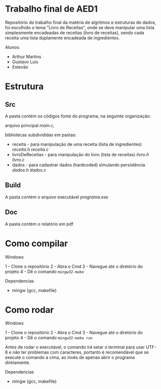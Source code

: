 # Trabalho final de AED1

Repositório do trabalho final da matéria de algritmos e estruturas de dados,
foi escolhido o tema "Livro de Receitas", onde se deve manipular uma lista 
simplesmente encadeadas de receitas (livro de receitas), sendo cada receita
uma lista duplamente encadeada de ingredientes.

Alunos:
- Arthur Martins
- Gustavo Luis
- Estevão  

# Estrutura

##   Src
  
  A pasta contém os códigos fonte do programa, na seguinte organização: 
  
  arquivo principal *main.c*,
  
  bibliotecas subdivididas em pastas:
   
   - receita - para manipulação de uma receita (lista de ingredientes)
      *receita.h*
      *receita.c*
   - livroDeReceitas - para manipulação do livro (lista de receitas)
      *livro.h*
      *livro.c*
   - dados - para cadastrar dados (hardcoded) simulando persistência
      *dados.h*
      *dados.c*

## Build

  A pasta contém o arquivo executável *programa.exe*

## Doc

  A pasta contém o relatório em pdf

# Como compilar

Windows

1 - Clone o repositório
2 - Abra o Cmd
3 - Navegue até o diretório do projeto
4 - Dê o comando ``` mingw32-make ```

Dependencias 
 - mingw (gcc, makefile)

# Como rodar 

Windows

1 - Clone o repositório
2 - Abra o Cmd
3 - Navegue até o diretório do projeto
4 - Dê o comando ``` mingw32-make run ```

Antes de rodar o executável, o comando irá setar o terminal
para usar UTF-8 e não ter problemas com caracteres,
portanto é recomendável que se execute o comando a cima, 
ao invés de apenas abrir o programa diretamente.

Dependencias 
 - mingw (gcc, makefile)

      
  
